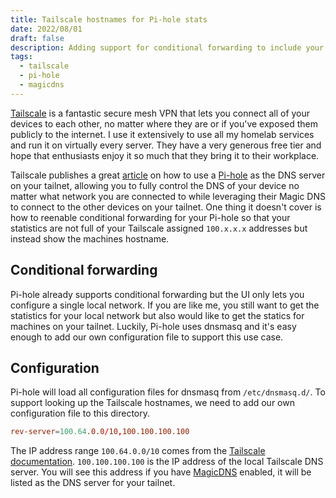 ```yaml
---
title: Tailscale hostnames for Pi-hole stats
date: 2022/08/01
draft: false
description: Adding support for conditional forwarding to include your Tailscale hostnames in your Pi-hole statistics.
tags:
  - tailscale
  - pi-hole
  - magicdns
---
```

[Tailscale](https://tailscale.com) is a fantastic secure mesh VPN that lets you connect all of your devices to each other, no matter where they are or if you've exposed them publicly to the internet. I use it extensively to use all my homelab services and run it on virtually every server. They have a very generous free tier and hope that enthusiasts enjoy it so much that they bring it to their workplace.

Tailscale publishes a great [article](https://tailscale.com/kb/1114/pi-hole/) on how to use a [Pi-hole](https://pi-hole.net/) as the DNS server on your tailnet, allowing you to fully control the DNS of your device no matter what network you are connected to while leveraging their Magic DNS to connect to the other devices on your tailnet. One thing it doesn't cover is how to reenable conditional forwarding for your Pi-hole so that your statistics are not full of your Tailscale assigned `100.x.x.x` addresses but instead show the machines hostname.

## Conditional forwarding
Pi-hole already supports conditional forwarding but the UI only lets you configure a single local network. If you are like me, you still want to get the statistics for your local network but also would like to get the statics for machines on your tailnet. Luckily, Pi-hole uses dnsmasq and it's easy enough to add our own configuration file to support this use case.

## Configuration
Pi-hole will load all configuration files for dnsmasq from `/etc/dnsmasq.d/`. To support looking up the Tailscale hostnames, we need to add our own configuration file to this directory.


```ini:/etc/dnsmasq.d/10-custom-rev-server.conf
rev-server=100.64.0.0/10,100.100.100.100
```

The IP address range `100.64.0.0/10` comes from the [Tailscale documentation](https://tailscale.com/kb/1015/100.x-addresses/). `100.100.100.100` is the IP address of the local Tailscale DNS server. You will see this address if you have [MagicDNS](https://tailscale.com/kb/1081/magicdns/) enabled, it will be listed as the DNS server for your tailnet.
